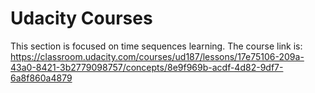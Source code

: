# Udacity Courses

This section is focused on time sequences learning. The course link is: https://classroom.udacity.com/courses/ud187/lessons/17e75106-209a-43a0-8421-3b2779098757/concepts/8e9f969b-acdf-4d82-9df7-6a8f860a4879
